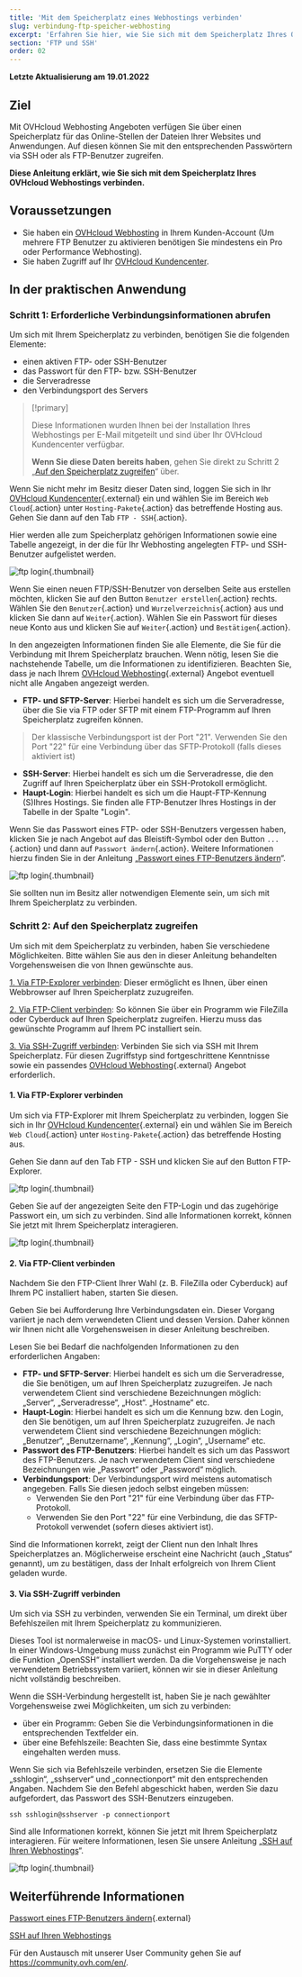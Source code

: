 ```yaml
---
title: 'Mit dem Speicherplatz eines Webhostings verbinden'
slug: verbindung-ftp-speicher-webhosting
excerpt: 'Erfahren Sie hier, wie Sie sich mit dem Speicherplatz Ihres OVHcloud Webhostings verbinden'
section: 'FTP und SSH'
order: 02
---
```


**Letzte Aktualisierung am 19.01.2022**

## Ziel 

Mit OVHcloud Webhosting Angeboten verfügen Sie über einen Speicherplatz für das Online-Stellen der Dateien Ihrer Websites und Anwendungen. Auf diesen können Sie mit den entsprechenden Passwörtern via SSH oder als FTP-Benutzer zugreifen.

**Diese Anleitung erklärt, wie Sie sich mit dem Speicherplatz Ihres OVHcloud Webhostings verbinden.**

## Voraussetzungen

- Sie haben ein [OVHcloud Webhosting](https://www.ovh.de/hosting) in Ihrem Kunden-Account (Um mehrere FTP Benutzer zu aktivieren benötigen Sie mindestens ein Pro oder Performance Webhosting).
- Sie haben Zugriff auf Ihr [OVHcloud Kundencenter](https://www.ovh.com/auth/?action=gotomanager&from=https://www.ovh.de/&ovhSubsidiary=de). 

## In der praktischen Anwendung

### Schritt 1: Erforderliche Verbindungsinformationen abrufen

Um sich mit Ihrem Speicherplatz zu verbinden, benötigen Sie die folgenden Elemente:

- einen aktiven FTP- oder SSH-Benutzer
- das Passwort für den FTP- bzw. SSH-Benutzer
- die Serveradresse
- den Verbindungsport des Servers

> [!primary]
>
> Diese Informationen wurden Ihnen bei der Installation Ihres Webhostings per E-Mail mitgeteilt und sind über Ihr OVHcloud Kundencenter verfügbar.
>
> **Wenn Sie diese Daten bereits haben**, gehen Sie direkt zu Schritt 2 „[Auf den Speicherplatz zugreifen](./#schritt-2-auf-den-speicherplatz-zugreifen)“ über.
> 

Wenn Sie nicht mehr im Besitz dieser Daten sind, loggen Sie sich in Ihr [OVHcloud Kundencenter](https://www.ovh.com/auth/?action=gotomanager&from=https://www.ovh.de/&ovhSubsidiary=de){.external} ein und wählen Sie im Bereich `Web Cloud`{.action} unter `Hosting-Pakete`{.action} das betreffende Hosting aus. Gehen Sie dann auf den Tab `FTP - SSH`{.action}. 

Hier werden alle zum Speicherplatz gehörigen Informationen sowie eine Tabelle angezeigt, in der die für Ihr Webhosting angelegten FTP- und SSH-Benutzer aufgelistet werden.

![ftp login](images/connect-ftp-step1.png){.thumbnail}

Wenn Sie einen neuen FTP/SSH-Benutzer von derselben Seite aus erstellen möchten, klicken Sie auf den Button `Benutzer erstellen`{.action} rechts.
Wählen Sie den `Benutzer`{.action} und `Wurzelverzeichnis`{.action} aus und klicken Sie dann auf `Weiter`{.action}. Wählen Sie ein Passwort für dieses neue Konto aus und klicken Sie auf `Weiter`{.action} und `Bestätigen`{.action}.

In den angezeigten Informationen finden Sie alle Elemente, die Sie für die Verbindung mit Ihrem Speicherplatz brauchen. Wenn nötig, lesen Sie die nachstehende Tabelle, um die Informationen zu identifizieren. Beachten Sie, dass je nach Ihrem [OVHcloud Webhosting](https://www.ovhcloud.com/de/web-hosting/){.external} Angebot eventuell nicht alle Angaben angezeigt werden.

- **FTP- und SFTP-Server**: Hierbei handelt es sich um die Serveradresse, über die Sie via FTP oder SFTP mit einem FTP-Programm auf Ihren Speicherplatz zugreifen können.

> Der klassische Verbindungsport ist der Port "21". Verwenden Sie den Port "22" für eine Verbindung über das SFTP-Protokoll (falls dieses aktiviert ist)

- **SSH-Server**: Hierbei handelt es sich um die Serveradresse, die den Zugriff auf Ihren Speicherplatz über ein SSH-Protokoll ermöglicht.
- **Haupt-Login**: Hierbei handelt es sich um die Haupt-FTP-Kennung (S)Ihres Hostings. Sie finden alle FTP-Benutzer Ihres Hostings in der Tabelle in der Spalte "Login".

Wenn Sie das Passwort eines FTP- oder SSH-Benutzers vergessen haben, klicken Sie je nach Angebot auf das Bleistift-Symbol oder den Button `...`{.action} und dann auf `Passwort ändern`{.action}. Weitere Informationen hierzu finden Sie in der Anleitung „[Passwort eines FTP-Benutzers ändern](https://docs.ovh.com/de/hosting/ftp-benutzer-passwort-aendern/)“.

![ftp login](images/connect-ftp-step2.png){.thumbnail}

Sie sollten nun im Besitz aller notwendigen Elemente sein, um sich mit Ihrem Speicherplatz zu verbinden.

### Schritt 2: Auf den Speicherplatz zugreifen

Um sich mit dem Speicherplatz zu verbinden, haben Sie verschiedene Möglichkeiten. Bitte wählen Sie aus den in dieser Anleitung behandelten Vorgehensweisen die von Ihnen gewünschte aus.

[1. Via FTP-Explorer verbinden](#ftpexplorer): Dieser ermöglicht es Ihnen, über einen Webbrowser auf Ihren Speicherplatz zuzugreifen.

[2. Via FTP-Client verbinden](#ftpsoftware): So können Sie über ein Programm wie FileZilla oder Cyberduck auf Ihren Speicherplatz zugreifen. Hierzu muss das gewünschte Programm auf Ihrem PC installiert sein.

[3. Via SSH-Zugriff verbinden](#ssh): Verbinden Sie sich via SSH mit Ihrem Speicherplatz. Für diesen Zugriffstyp sind fortgeschrittene Kenntnisse sowie ein passendes [OVHcloud Webhosting](https://www.ovhcloud.com/de/web-hosting/){.external} Angebot erforderlich.

#### 1. Via FTP-Explorer verbinden <a name="ftpexplorer"></a>

Um sich via FTP-Explorer mit Ihrem Speicherplatz zu verbinden, loggen Sie sich in Ihr [OVHcloud Kundencenter](https://www.ovh.com/auth/?action=gotomanager&from=https://www.ovh.de/&ovhSubsidiary=de){.external} ein und wählen Sie im Bereich `Web Cloud`{.action} unter `Hosting-Pakete`{.action} das betreffende Hosting aus. 

Gehen Sie dann auf den Tab FTP - SSH und klicken Sie auf den Button FTP-Explorer. 

![ftp login](images/connect-ftp-step3.png){.thumbnail}

Geben Sie auf der angezeigten Seite den FTP-Login und das zugehörige Passwort ein, um sich zu verbinden. Sind alle Informationen korrekt, können Sie jetzt mit Ihrem Speicherplatz interagieren.

![ftp login](images/connect-ftp-step4.png){.thumbnail}

#### 2. Via FTP-Client verbinden <a name="ftpsoftware"></a>

Nachdem Sie den FTP-Client Ihrer Wahl (z. B. FileZilla oder Cyberduck) auf Ihrem PC installiert haben, starten Sie diesen. 

Geben Sie bei Aufforderung Ihre Verbindungsdaten ein. Dieser Vorgang variiert je nach dem verwendeten Client und dessen Version. Daher können wir Ihnen nicht alle Vorgehensweisen in dieser Anleitung beschreiben.

Lesen Sie bei Bedarf die nachfolgenden Informationen zu den erforderlichen Angaben:

- **FTP- und SFTP-Server**: Hierbei handelt es sich um die Serveradresse, die Sie benötigen, um auf Ihren Speicherplatz zuzugreifen. Je nach verwendetem Client sind verschiedene Bezeichnungen möglich: „Server“, „Serveradresse“, „Host“. „Hostname“ etc.
- **Haupt-Login**: Hierbei handelt es sich um die Kennung bzw. den Login, den Sie benötigen, um auf Ihren Speicherplatz zuzugreifen. Je nach verwendetem Client sind verschiedene Bezeichnungen möglich: „Benutzer“, „Benutzername“, „Kennung“, „Login“, „Username“ etc.
- **Passwort des FTP-Benutzers**: Hierbei handelt es sich um das Passwort des FTP-Benutzers. Je nach verwendetem Client sind verschiedene Bezeichnungen wie „Passwort“ oder „Password“ möglich.
- **Verbindungsport**: Der Verbindungsport wird meistens automatisch angegeben. Falls Sie diesen jedoch selbst eingeben müssen:
    - Verwenden Sie den Port "21" für eine Verbindung über das FTP-Protokoll.
    - Verwenden Sie den Port "22" für eine Verbindung, die das SFTP-Protokoll verwendet (sofern dieses aktiviert ist).

Sind die Informationen korrekt, zeigt der Client nun den Inhalt Ihres Speicherplatzes an. Möglicherweise erscheint eine Nachricht (auch „Status“ genannt), um zu bestätigen, dass der Inhalt erfolgreich von Ihrem Client geladen wurde.

#### 3. Via SSH-Zugriff verbinden <a name="ssh"></a>

Um sich via SSH zu verbinden, verwenden Sie ein Terminal, um direkt über Befehlszeilen mit Ihrem Speicherplatz zu kommunizieren. 

Dieses Tool ist normalerweise in macOS- und Linux-Systemen vorinstalliert. In einer Windows-Umgebung muss zunächst ein Programm wie PuTTY oder die Funktion „OpenSSH“ installiert werden. Da die Vorgehensweise je nach verwendetem Betriebssystem variiert, können wir sie in dieser Anleitung nicht vollständig beschreiben.

Wenn die SSH-Verbindung hergestellt ist, haben Sie je nach gewählter Vorgehensweise zwei Möglichkeiten, um sich zu verbinden: 

- über ein Programm: Geben Sie die Verbindungsinformationen in die entsprechenden Textfelder ein.
- über eine Befehlszeile: Beachten Sie, dass eine bestimmte Syntax eingehalten werden muss.

Wenn Sie sich via Befehlszeile verbinden, ersetzen Sie die Elemente „sshlogin“, „sshserver“ und „connectionport“ mit den entsprechenden Angaben. Nachdem Sie den Befehl abgeschickt haben, werden Sie dazu aufgefordert, das Passwort des SSH-Benutzers einzugeben.

```ssh
ssh sshlogin@sshserver -p connectionport
```

Sind alle Informationen korrekt, können Sie jetzt mit Ihrem Speicherplatz interagieren. Für weitere Informationen, lesen Sie unsere Anleitung „[SSH auf Ihren Webhostings](https://docs.ovh.com/de/hosting/webhosting_ssh_auf_ihren_webhostings/)“.

![ftp login](images/connect-ftp-step5.png){.thumbnail}

## Weiterführende Informationen

[Passwort eines FTP-Benutzers ändern](https://docs.ovh.com/de/hosting/ftp-benutzer-passwort-aendern/){.external}

[SSH auf Ihren Webhostings](https://docs.ovh.com/de/hosting/webhosting_ssh_auf_ihren_webhostings/)

Für den Austausch mit unserer User Community gehen Sie auf <https://community.ovh.com/en/>.
